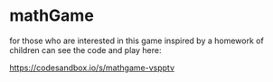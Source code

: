 # mathGame
for those who are interested in this game inspired by a homework of children can see the code and play here:

https://codesandbox.io/s/mathgame-vspptv
